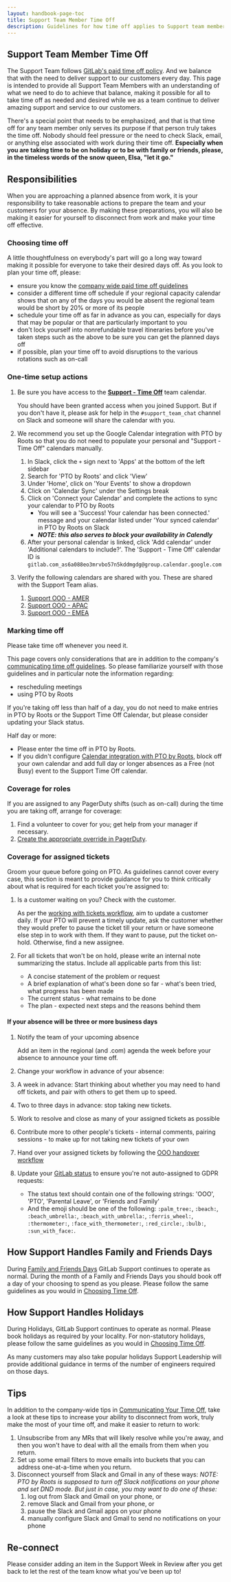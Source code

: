 ```yaml
---
layout: handbook-page-toc
title: Support Team Member Time Off
description: Guidelines for how time off applies to Support team members and what actions need to be taken.
---
```


## Support Team Member Time Off

The Support Team follows [GitLab's paid time off policy](/handbook/paid-time-off).
And we balance that with the need to deliver support to our customers every day.
This page is intended to provide all Support Team Members with an understanding
of what we need to do to achieve that balance, making it possible for all to
take time off as needed and desired while we as a team continue to deliver
amazing support and service to our customers.

There's a special point that needs to be emphasized, and that is that time off
for any team member only serves its purpose if that person truly takes the time
off. Nobody should feel pressure or the need to check Slack, email, or anything
else associated with work during their time off. **Especially when you are taking
time to be on holiday or to be with family or friends, please, in the timeless
words of the snow queen, Elsa, "let it go."**

## Responsibilities

When you are approaching a planned absence from work, it is your responsibility
to take reasonable actions to prepare the team and your customers for your
absence. By making these preparations, you will also be making it easier for
yourself to disconnect from work and make your time off effective.

### Choosing time off

A little thoughtfulness on everybody's part will go a long way toward making it
possible for everyone to take their desired days off. As you look to plan your
time off, please:

- ensure you know the [company wide paid time off guidelines](/handbook/paid-time-off/#a-gitlab-team-members-guide-to-time-off)
- consider a different time off schedule if your regional capacity
  calendar shows that on any of the days you would be absent the regional team
  would be short by 20% or more of its people
- schedule your time off as far in advance as you can, especially for days that
  may be popular or that are particularly important to you
- don't lock yourself into nonrefundable travel itineraries before you've taken
  steps such as the above to be sure you can get the planned days off
- if possible, plan your time off to avoid disruptions to the various rotations
  such as on-call

### One-time setup actions

1. Be sure you have access to the
[**Support - Time Off**](https://calendar.google.com/calendar/embed?src=gitlab.com_as6a088eo3mrvbo57n5kddmgdg%40group.calendar.google.com)
team calendar.

   You should have been granted access when you joined Support. But
if you don't have it, please ask for help in the `#support_team_chat` channel
on Slack and someone will share the calendar with you.

1. We recommend you set up the Google Calendar integration with PTO by Roots so that you do not need to populate your personal and "Support - Time Off" calendars manually.
   1. In Slack, click the `+` sign next to 'Apps' at the bottom of the left sidebar
   1. Search for 'PTO by Roots' and click 'View'
   1. Under 'Home', click on 'Your Events' to show a dropdown
   1. Click on 'Calendar Sync' under the Settings break
   1. Click on 'Connect your Calendar' and complete the actions to sync your calendar to PTO by Roots
      - You will see a 'Success! Your calendar has been connected.' message and
        your calendar listed under 'Your synced calendar' in PTO by Roots on Slack
      - ***NOTE: this also serves to block your availability in Calendly***
   1. After your personal calendar is linked, click 'Add calendar' under
   'Additional calendars to include?'. The 'Support - Time Off' calendar ID is
   `gitlab.com_as6a088eo3mrvbo57n5kddmgdg@group.calendar.google.com`

1. Verify the following calendars are shared with you. These are shared with the Support Team alias.
   1. [Support OOO - AMER](https://calendar.google.com/calendar/u/0/embed?src=c_rt0g4ptj1nut4045lcgsm21chg@group.calendar.google.com)
   1. [Support OOO - APAC](https://calendar.google.com/calendar/embed?src=c_408bhp8a8j579lqr99j552u21s%40group.calendar.google.com)
   1. [Support OOO - EMEA](https://calendar.google.com/calendar/u/0/embed?src=c_ev56c9rgjd9l1sn291i368jn78@group.calendar.google.com)

### Marking time off

Please take time off whenever you need it.

This page covers only considerations that are in addition to the company's [communicating time off guidelines](/handbook/paid-time-off/#communicating-your-time-off). So please familiarize yourself with those guidelines and in particular note the information regarding:

- rescheduling meetings
- using PTO by Roots

If you're taking off less than half of a day, you do not need to make entries in PTO by Roots or the Support Time Off Calendar, but please consider updating your Slack status.

Half day or more:

- Please enter the time off in PTO by Roots.
- If you didn't configure [Calendar integration with PTO by Roots](#one-time-setup-actions),
block off your own calendar and add full day or longer absences as a Free (not Busy) event to the Support Time Off calendar.

### Coverage for roles

If you are assigned to any PagerDuty shifts (such as on-call) during the time
   you are taking off, arrange for coverage:

1. Find a volunteer to cover for you; get help from your manager if necessary.
1. [Create the appropriate override in PagerDuty](https://support.pagerduty.com/docs/editing-schedules#create-and-delete-overrides).

### Coverage for assigned tickets

Groom your queue before going on PTO. As guidelines cannot cover every case, this section is meant to provide guidance for you to think critically about what is required for each ticket you're assigned to:

1. Is a customer waiting on you? Check with the customer.

   As per the [working with tickets workflow](/handbook/support/workflows/working-on-tickets.html#keep-in-mind),
   aim to update a customer daily. If your PTO will prevent a timely update, ask the customer whether they
   would prefer to pause the ticket till your return or have someone else step
   in to work with them. If they want to pause, put the ticket on-hold.
   Otherwise, find a new assignee.
1. For all tickets that won't be on hold, please write an internal note summarizing
   the status. Include all applicable parts from this list:

   - A concise statement of the problem or request
   - A brief explanation of what's been done so far - what's been tried, what
     progress has been made
   - The current status - what remains to be done
   - The plan - expected next steps and the reasons behind them

#### If your absence will be three or more business days

1. Notify the team of your upcoming absence

   Add an item in the regional (and .com) agenda the week before your absence to announce
   your time off.
1. Change your workflow in advance of your absence:
  1. A week in advance: Start thinking about whether you may need to hand off tickets, and pair with others to get them up to speed.
  1. Two to three days in advance: stop taking new tickets.
   1. Work to resolve and close as many of your assigned tickets as possible
   1. Contribute more to other people's tickets - internal comments, pairing
      sessions - to make up for not taking new tickets of your own
1. Hand over your assigned tickets by following the [OOO handover workflow](/handbook/support/workflows/ooo-handover.html)
1. Update your [GitLab status](https://docs.gitlab.com/ee/user/profile/index.html#set-your-current-status) to ensure you're not auto-assigned to GDPR requests:

   - The status text should contain one of the following strings: 'OOO', 'PTO', 'Parental Leave', or 'Friends and Family'
   - And the emoji should be one of the following: `:palm_tree:`, `:beach:`, `:beach_umbrella:`, `:beach_with_umbrella:`, `:ferris_wheel:`, `:thermometer:`, `:face_with_thermometer:`, `:red_circle:`, `:bulb:`, `:sun_with_face:`.

## How Support Handles Family and Friends Days

During [Family and Friends Days](/company/family-and-friends-day/#upcoming-family-and-friends-days) GitLab Support continues
to operate as normal. During the month of a Family and Friends Days you should book off a day of your choosing to spend as you
please. Please follow the same guidelines as you would in [Choosing Time Off](#choosing-time-off).

## How Support Handles Holidays

During Holidays, GitLab Support continues to operate as normal. Please book holidays as required by your locality. For
non-statutory holidays, please follow the same guidelines as you would in [Choosing Time Off](#choosing-time-off).

As many customers may also take popular holidays Support Leadership will provide additional guidance in terms of
the number of engineers required on those days.

## Tips

In addition to the company-wide tips in
[Communicating Your Time Off](/handbook/paid-time-off/#communicating-your-time-off),
take a look at these tips to increase your ability to disconnect from work,
truly make the most of your time off, and make it easier to return to work:

1. Unsubscribe from any MRs that will likely resolve while you're away, and then
   you won't have to deal with all the emails from them when you return.
1. Set up some email filters to move emails into buckets that you can address
   one-at-a-time when you return.
1. Disconnect yourself from Slack and Gmail in any of these ways:
   *NOTE: PTO by Roots is supposed to turn off Slack notifications on your phone and
   set DND mode. But just in case, you may want to do one of these:*
   1. log out from Slack and Gmail on your phone, or
   1. remove Slack and Gmail from your phone, or
   1. pause the Slack and Gmail apps on your phone
   1. manually configure Slack and Gmail to send no notifications on your phone

## Re-connect

Please consider adding an item in the Support Week in Review after you get back to let the rest of the
team know what you've been up to!
